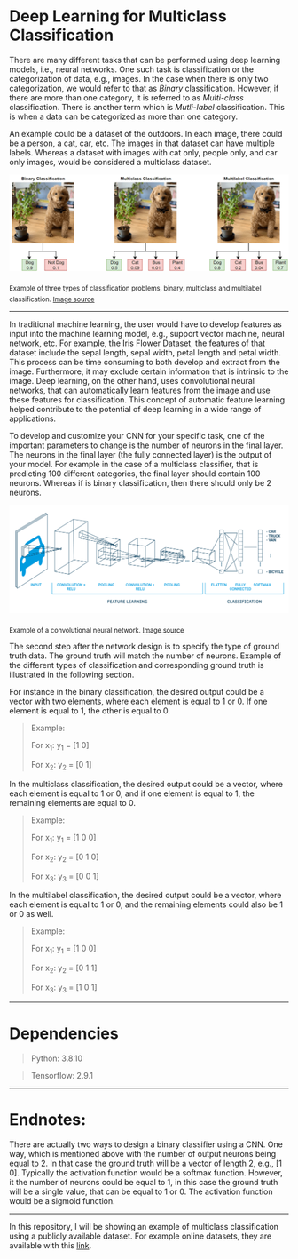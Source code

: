 # Deep Learning for Multiclass Classification

There are many different tasks that can be performed using deep learning models, i.e., neural networks. One such task is classification or the categorization of data, e.g., images. In the case when there is only two categorization, we would refer to that as *Binary* classification. However, if there are more than one category, it is referred to as *Multi-class* classification. There is another term which is *Mutli-label* classification. This is when a data can be categorized as more than one category.

An example could be a dataset of the outdoors. In each image, there could be a person, a cat, car, etc. The images in that dataset can have multiple labels. Whereas a dataset with images with cat only, people only, and car only images, would be considered a multiclass dataset.

![There are three types of classification problems, binary, multiclass and multilabel classification.](/misc/types_of_classification_examples.png)

<sub> Example of three types of classification problems, binary, multiclass and multilabel classification. [Image source](https://www.mathworks.com/help/deeplearning/ug/multilabel-image-classification-using-deep-learning.html)</sub>

---

In traditional machine learning, the user would have to develop features as input into the machine learning model, e.g., support vector machine, neural network, etc. For example, the Iris Flower Dataset, the features of that dataset include the sepal length, sepal width, petal length and petal width. This process can be time consuming to both develop and extract from the image. Furthermore, it may exclude certain information that is intrinsic to the image. Deep learning, on the other hand, uses convolutional neural networks, that can automatically learn features from the image and use these features for classification. This concept of automatic feature learning helped contribute to the potential of deep learning in a wide range of applications.

To develop and customize your CNN for your specific task, one of the important parameters to change is the number of neurons in the final layer. The neurons in the final layer (the fully connected layer) is the output of your model. For example in the case of a multiclass classifier, that is predicting 100 different categories, the final layer should contain 100 neurons. Whereas if is binary classification, then there should only be 2 neurons.

![A convolutional neural network has two parts, the feature learning stage and the decision making stage, i.e., the classifier.](/misc/neural_network_diagram.png)

<sub> Example of a convolutional neural network. [Image source](https://www.run.ai/guides/deep-learning-for-computer-vision/deep-convolutional-neural-networks)</sub>

The second step after the network design is to specify the type of ground truth data. The ground truth will match the number of neurons. Example of the different types of classification and corresponding ground truth is illustrated in the following section.

For instance in the binary classification, the desired output could be a vector with two elements, where each element is equal to 1 or 0. If one element is equal to 1, the other is equal to 0.
> Example:
> 
> For x<sub>1</sub>: y<sub>1</sub> = [1 0]
> 
> For x<sub>2</sub>: y<sub>2</sub> = [0 1]

In the multiclass classification, the desired output could be a vector, where each element is equal to 1 or 0, and if one element is equal to 1, the remaining elements are equal to 0.
> Example:
> 
> For x<sub>1</sub>: y<sub>1</sub> = [1 0 0]
> 
> For x<sub>2</sub>: y<sub>2</sub> = [0 1 0]
> 
> For x<sub>3</sub>: y<sub>3</sub> = [0 0 1]

In the multilabel classification, the desired output could be a vector, where each element is equal to 1 or 0, and the remaining elements could also be 1 or 0 as well.
> Example:
> 
> For x<sub>1</sub>: y<sub>1</sub> = [1 0 0]
> 
> For x<sub>2</sub>: y<sub>2</sub> = [0 1 1]
> 
> For x<sub>3</sub>: y<sub>3</sub> = [1 0 1]

---
# Dependencies

> Python: 3.8.10 

> Tensorflow: 2.9.1

---
# Endnotes:

There are actually two ways to design a binary classifier using a CNN. One way, which is mentioned above with the number of output neurons being equal to 2. In that case the ground truth will be a vector of length 2, e.g., [1 0]. Typically the activation function would be a softmax function. However, it the number of neurons could be equal to 1, in this case the ground truth will be a single value, that can be equal to 1 or 0. The activation function would be a sigmoid function. 

---

In this repository, I will be showing an example of multiclass classification using a publicly available dataset. For example online datasets, they are available with this [link](https://imerit.net/blog/22-free-image-datasets-for-computer-vision-all-pbm/).

